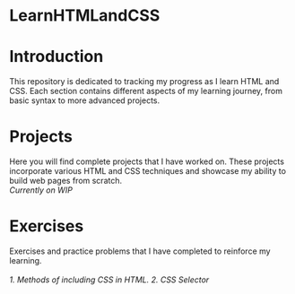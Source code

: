 # LearnHTMLandCSS

# Introduction<br>
This repository is dedicated to tracking my progress as I learn HTML and CSS. Each section contains different aspects of my learning journey, from basic syntax to more advanced projects.

# Projects<br>
Here you will find complete projects that I have worked on. These projects incorporate various HTML and CSS techniques and showcase my ability to build web pages from scratch.<br>
<i>Currently on WIP</i>

# Exercises
Exercises and practice problems that I have completed to reinforce my learning.<br>  
<i>1. Methods of including CSS in HTML.
2. CSS Selector
